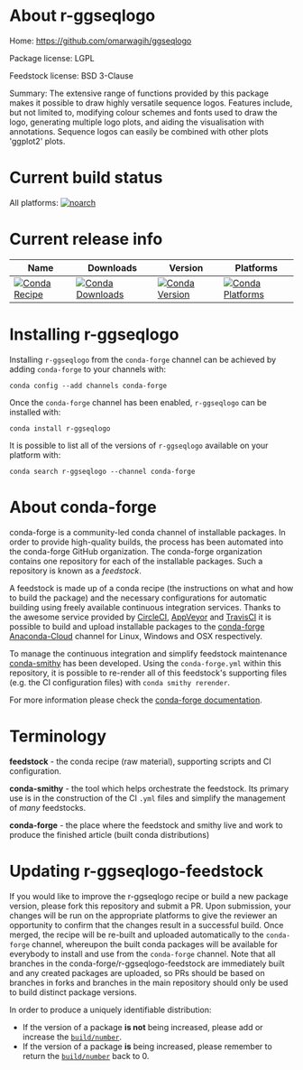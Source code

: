 About r-ggseqlogo
=================

Home: https://github.com/omarwagih/ggseqlogo

Package license: LGPL

Feedstock license: BSD 3-Clause

Summary: The extensive range of functions provided by this package makes it possible to draw highly versatile sequence logos. Features include, but not limited to, modifying colour schemes and fonts used to draw the logo, generating multiple logo plots, and aiding the visualisation with annotations. Sequence logos can easily be combined with other plots 'ggplot2' plots.



Current build status
====================

All platforms:
[![noarch](https://img.shields.io/circleci/project/github/conda-forge/r-ggseqlogo-feedstock/master.svg?label=noarch)](https://circleci.com/gh/conda-forge/r-ggseqlogo-feedstock)

Current release info
====================

| Name | Downloads | Version | Platforms |
| --- | --- | --- | --- |
| [![Conda Recipe](https://img.shields.io/badge/recipe-r--ggseqlogo-green.svg)](https://anaconda.org/conda-forge/r-ggseqlogo) | [![Conda Downloads](https://img.shields.io/conda/dn/conda-forge/r-ggseqlogo.svg)](https://anaconda.org/conda-forge/r-ggseqlogo) | [![Conda Version](https://img.shields.io/conda/vn/conda-forge/r-ggseqlogo.svg)](https://anaconda.org/conda-forge/r-ggseqlogo) | [![Conda Platforms](https://img.shields.io/conda/pn/conda-forge/r-ggseqlogo.svg)](https://anaconda.org/conda-forge/r-ggseqlogo) |

Installing r-ggseqlogo
======================

Installing `r-ggseqlogo` from the `conda-forge` channel can be achieved by adding `conda-forge` to your channels with:

```
conda config --add channels conda-forge
```

Once the `conda-forge` channel has been enabled, `r-ggseqlogo` can be installed with:

```
conda install r-ggseqlogo
```

It is possible to list all of the versions of `r-ggseqlogo` available on your platform with:

```
conda search r-ggseqlogo --channel conda-forge
```


About conda-forge
=================

conda-forge is a community-led conda channel of installable packages.
In order to provide high-quality builds, the process has been automated into the
conda-forge GitHub organization. The conda-forge organization contains one repository
for each of the installable packages. Such a repository is known as a *feedstock*.

A feedstock is made up of a conda recipe (the instructions on what and how to build
the package) and the necessary configurations for automatic building using freely
available continuous integration services. Thanks to the awesome service provided by
[CircleCI](https://circleci.com/), [AppVeyor](https://www.appveyor.com/)
and [TravisCI](https://travis-ci.org/) it is possible to build and upload installable
packages to the [conda-forge](https://anaconda.org/conda-forge)
[Anaconda-Cloud](https://anaconda.org/) channel for Linux, Windows and OSX respectively.

To manage the continuous integration and simplify feedstock maintenance
[conda-smithy](https://github.com/conda-forge/conda-smithy) has been developed.
Using the ``conda-forge.yml`` within this repository, it is possible to re-render all of
this feedstock's supporting files (e.g. the CI configuration files) with ``conda smithy rerender``.

For more information please check the [conda-forge documentation](https://conda-forge.org/docs/).

Terminology
===========

**feedstock** - the conda recipe (raw material), supporting scripts and CI configuration.

**conda-smithy** - the tool which helps orchestrate the feedstock.
                   Its primary use is in the construction of the CI ``.yml`` files
                   and simplify the management of *many* feedstocks.

**conda-forge** - the place where the feedstock and smithy live and work to
                  produce the finished article (built conda distributions)


Updating r-ggseqlogo-feedstock
==============================

If you would like to improve the r-ggseqlogo recipe or build a new
package version, please fork this repository and submit a PR. Upon submission,
your changes will be run on the appropriate platforms to give the reviewer an
opportunity to confirm that the changes result in a successful build. Once
merged, the recipe will be re-built and uploaded automatically to the
`conda-forge` channel, whereupon the built conda packages will be available for
everybody to install and use from the `conda-forge` channel.
Note that all branches in the conda-forge/r-ggseqlogo-feedstock are
immediately built and any created packages are uploaded, so PRs should be based
on branches in forks and branches in the main repository should only be used to
build distinct package versions.

In order to produce a uniquely identifiable distribution:
 * If the version of a package **is not** being increased, please add or increase
   the [``build/number``](https://conda.io/docs/user-guide/tasks/build-packages/define-metadata.html#build-number-and-string).
 * If the version of a package **is** being increased, please remember to return
   the [``build/number``](https://conda.io/docs/user-guide/tasks/build-packages/define-metadata.html#build-number-and-string)
   back to 0.
